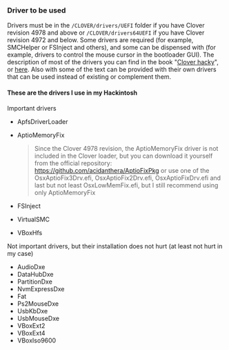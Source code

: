 ### Driver to be used

Drivers must be in the `/CLOVER/drivers/UEFI` folder if you have Clover revision 4978 and above or `/CLOVER/drivers64UEFI` if you have Clover revision 4972 and below. Some drivers are required (for example, SMCHelper or FSInject and others), and some can be dispensed with (for example, drivers to control the mouse cursor in the bootloader GUI). The description of most of the drivers you can find in the book "[Clover hacky](https://sourceforge.net/projects/cloverefiboot/files/Documents/)", or [here](https://vk.com/topic-12954845_40124589). Also with some of the text can be provided with their own drivers that can be used instead of existing or complement them.

#### These are the drivers I use in my Hackintosh

Important drivers

- ApfsDriverLoader
- AptioMemoryFix

  > Since the Clover 4978 revision, the AptioMemoryFix driver is not included in the Clover loader, but you can download it yourself from the official repository: https://github.com/acidanthera/AptioFixPkg or use one of the OsxAptioFix3Drv.efi, OsxAptioFix2Drv.efi, OsxAptioFixDrv.efi and last but not least OsxLowMemFix.efi, but I still recommend using only AptioMemoryFix

- FSInject
- VirtualSMC
- VBoxHfs

Not important drivers, but their installation does not hurt (at least not hurt in my case)

- AudioDxe
- DataHubDxe
- PartitionDxe
- NvmExpressDxe
- Fat
- Ps2MouseDxe
- UsbKbDxe
- UsbMouseDxe
- VBoxExt2
- VBoxExt4
- VBoxIso9600